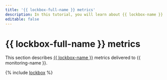 ```yaml
---
title: '{{ lockbox-full-name }} metrics'
description: In this tutorial, you will learn about {{ lockbox-name }} metrics.
editable: false
---
```


# {{ lockbox-full-name }} metrics

This section describes [{{ lockbox-name }}](../../lockbox/) metrics delivered to {{ monitoring-name }}.

{% include [lockbox](../../_includes/monitoring/metrics-ref/lockbox.md) %}